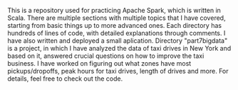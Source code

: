 This is a repository used for practicing Apache Spark, which is written in Scala.
There are multiple sections with multiple topics that I have covered, starting from basic things up to more advanced ones.
Each directory has hundreds of lines of code, with detailed explanations through comments.
I have also written and deployed a small aplication.
Directory "part7bigdata" is a project, in which I have analyzed the data of taxi drives in New York and based on it, answered crucial questions on how to improve the taxi business.
I have worked on figuring out what zones have most pickups/dropoffs, peak hours for taxi drives, length of drives and more.
For details, feel free to check out the code.
